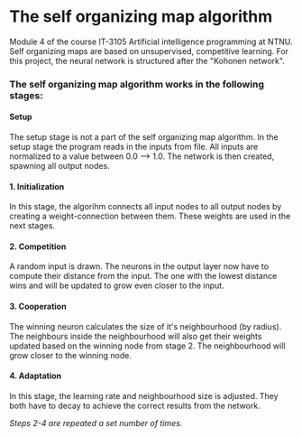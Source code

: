 # The self organizing map algorithm
Module 4 of the course IT-3105 Artificial intelligence programming at NTNU. Self organizing maps are based on unsupervised,
competitive learning. For this project, the neural network is structured after the "Kohonen network".

### The self organizing map algorithm works in the following stages:

#### Setup
The setup stage is not a part of the self organizing map algorithm. In the setup stage the program reads in the
inputs from file. All inputs are normalized to a value between 0.0 --> 1.0. The network is then created, spawning all
output nodes.

#### 1. Initialization
In this stage, the algorihm connects all input nodes to all output nodes by creating a weight-connection between them.
These weights are used in the next stages.

#### 2. Competition
A random input is drawn. The neurons in the output layer now have to compute their distance from the input. The one
with the lowest distance wins and will be updated to grow even closer to the input.

#### 3. Cooperation
The winning neuron calculates the size of it's neighbourhood (by radius). The neighbours inside the neighbourhood
will also get their weights updated based on the winning node from stage 2. The neighbourhood will grow closer to the
winning node.

#### 4. Adaptation
In this stage, the learning rate and neighbourhood size is adjusted. They both have to decay to achieve the correct
results from the network.

*Steps 2-4 are repeated a set number of times.*

